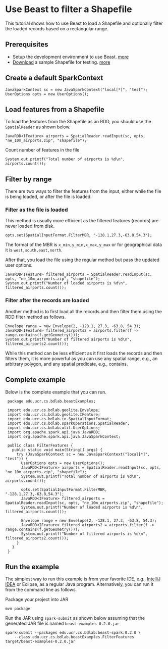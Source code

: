 # Use Beast to filter a Shapefile

This tutorial shows how to use Beast to load a Shapefile and optionally filter the loaded records based
on a rectangular range.

## Prerequisites

* Setup the development environment to use Beast. [more](setup.md)
* [Download](https://www.naturalearthdata.com/http//www.naturalearthdata.com/download/10m/cultural/ne_10m_airports.zip) a sample Shapefile for testing.
[more](https://star.cs.ucr.edu/#NE%2Fairports&center=31.41,2.03&zoom=2)

## Create a default SparkContext

    JavaSparkContext sc = new JavaSparkContext("local[*]", "test");
    UserOptions opts = new UserOptions();

## Load features from a Shapefile

To load the features from the Shapefile as an RDD, you should use the `SpatialReader` as shown below.

    JavaRDD<IFeature> airports = SpatialReader.readInput(sc, opts, "ne_10m_airports.zip", "shapefile");

Count number of features in the file

    System.out.printf("Total number of airports is %d\n", airports.count());

## Filter by range

There are two ways to filter the features from the input, either while the file is being loaded, or after the file is loaded.

### Filter as the file is loaded

This method is usually more efficient as the filtered features (records) are never loaded from disk.

    opts.set(SpatialInputFormat.FilterMBR, "-128.1,27.3,-63.8,54.3");
    
The format of the MBR is `x_min,y_min,x_max,y_max` or for geographical data it is `west,south,east,north`.

After that, you load the file using the regular method but pass the updated user options.

    JavaRDD<IFeature> filtered_airports = SpatialReader.readInput(sc, opts, "ne_10m_airports.zip", "shapefile");
    System.out.printf("Number of loaded airports is %d\n", filtered_airports.count());
    
### Filter after the records are loaded

Another method is to first load all the records and then filter them using the RDD filter method as follows.


    Envelope range = new Envelope(2, -128.1, 27.3, -63.8, 54.3);
    JavaRDD<IFeature> filtered_airports2 = airports.filter(f -> range.contains(f.getGeometry()));
    System.out.printf("Number of filtered airports is %d\n", filtered_airports2.count());

While this method can be less efficient as it first loads the records and then filters them,
it is more powerful as you can use any spatial range, e.g., an arbitrary polygon, and any spatial predicate,
e.g., contains.

## Complete example

Below is the complete example that you can run.

     package edu.ucr.cs.bdlab.beastExamples;
     
     import edu.ucr.cs.bdlab.geolite.Envelope;
     import edu.ucr.cs.bdlab.geolite.IFeature;
     import edu.ucr.cs.bdlab.io.SpatialInputFormat;
     import edu.ucr.cs.bdlab.sparkOperations.SpatialReader;
     import edu.ucr.cs.bdlab.util.UserOptions;
     import org.apache.spark.api.java.JavaRDD;
     import org.apache.spark.api.java.JavaSparkContext;
     
     public class FilterFeatures {
       public static void main(String[] args) {
         try (JavaSparkContext sc = new JavaSparkContext("local[*]", "test")) {
           UserOptions opts = new UserOptions();
           JavaRDD<IFeature> airports = SpatialReader.readInput(sc, opts, "ne_10m_airports.zip", "shapefile");
           System.out.printf("Total number of airports is %d\n", airports.count());
     
           opts.set(SpatialInputFormat.FilterMBR, "-128.1,27.3,-63.8,54.3");
           JavaRDD<IFeature> filtered_airports = SpatialReader.readInput(sc, opts, "ne_10m_airports.zip", "shapefile");
           System.out.printf("Number of loaded airports is %d\n", filtered_airports.count());
     
           Envelope range = new Envelope(2, -128.1, 27.3, -63.8, 54.3);
           JavaRDD<IFeature> filtered_airports2 = airports.filter(f -> range.contains(f.getGeometry()));
           System.out.printf("Number of filtered airports is %d\n", filtered_airports2.count());
         }
       }
     }

## Run the example

The simplest way to run this example is from your favorite IDE, e.g., [IntelliJ IDEA](https://www.jetbrains.com/idea/)
or Eclipse, as a regular Java program.
Alternatively, you can run it from the command line as follows.

Package your project into JAR

    mvn package

Run the JAR using `spark-submit` as shown below assuming that the generated JAR file is named `beast-examples-0.2.0.jar`

    spark-submit --packages edu.ucr.cs.bdlab:beast-spark:0.2.0 \
        --class edu.ucr.cs.bdlab.beastExamples.FilterFeatures target/beast-examples-0.2.0.jar